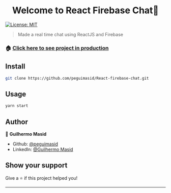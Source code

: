 <h1 align="center">Welcome to React Firebase Chat👋</h1>
<p>
  <a href="#" target="_blank">
    <img alt="License: MIT" src="https://img.shields.io/badge/License-MIT-yellow.svg" />
  </a>
</p>

> Made a real time chat using ReactJS and Firebase

### 🏠 [Click here to see project in production](https://react-firebase-chat.netlify.app/)

## Install

```sh
git clone https://github.com/peguimasid/React-firebase-chat.git
```

## Usage

```sh
yarn start
```

## Author

👤 **Guilhermo Masid**

* Github: [@peguimasid](https://github.com/peguimasid)
* LinkedIn: [@Guilhermo Masid](https://www.linkedin.com/in/guilhermo-masid-494677b8/)

## Show your support

Give a ⭐️ if this project helped you!

***

